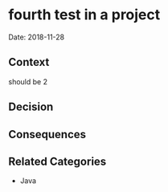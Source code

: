 # fourth test in a project

Date: 2018-11-28

## Context

should be 2

## Decision



## Consequences



## Related Categories

* Java
